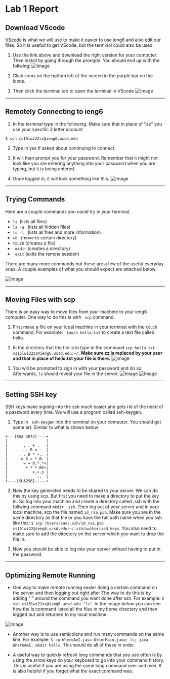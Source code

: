 # Lab 1 Report
## Download VScode

[VScode](https://code.visualstudio.com) is what we will use to make it easier to use ieng6 and also edit our files. So it is usefull to get VScode, but the terminal could also be used. 

1. Use the link above and download the right version for your computer. Then install by going through the prompts. You should end up with the follwing: 
![Image](VScodeWelc.png)

2. Click icons on the bottom left of the screen in the purple bar on the icons.

3. Then click the terminal tab to open the terminal in VScode
![Image](VScodeTerminal.png)

---

## Remotely Connecting to ieng6

1. In the terminal type in the following. Make sure that in place of "zz" you use your specific 3 letter account
```
$ ssh cs15lwi22zz@ieng6.ucsd.edu
```

2. Type in yes if asked about continuing to connect. 

3. It will then prompt you for your password. Remember that it might not look like you are entering anything into your password when you are typing, but it is being entered. 

4. Once logged in, it will look something like this. 
![Image](VScodeSsh.png)

---
## Trying Commands

Here are a couple commands you could try in your terminal. 


- ```ls ```(lists all files)
- ```ls -a ``` (lists all hidden files)
-  ```ls -l ``` (lists all files and more information)
- ```cd ``` (move to certain directory)
-  ``` touch ``` (creates a file)
-   ```  mkdir ``` (creates a directory)
-   ```  exit ``` (exits the remote session)

There are many more commands but these are a few of the useful everyday ones. A couple examples of what you should expect are attached below. 

![Image](VScodeCommands.png)

---
## Moving Files with scp

There is an easy way to move files from your machine to your ieng6 computer. One way to do this is with ```  scp ```  command. 

1. First make a file on your lcoal machine in your terminal with the ``` touch ``` command. For example: ``` touch hello.txt``` to create a text file called hello. 

2. In the directory that the file is in type in the command ``` scp hello.txt cs15lwi22zz@ieng6.ucsd.edu:~/ ```. **Make sure zz is replaced by your user and that in place of hello.txt your file is there.**
![Image](VScodescp.png)


3. You will be prompted to sign in with your password and do so. Afterwards, ``` ls ``` should reveal your file in the server.
![Image](VScodescpex.png)
![Image](VScodescpssh.png)

---
## Setting SSH key
SSH keys make signing into the ssh much easier and gets rid of the need of a password every time. We will use a program called ssh-keygen. 

1. Type in ``` ssh-keygen``` into the terminal on your computer. You should get some art. Similar to what is shown below. 
```
+---[RSA 3072]----+
|                 |
|       . . + .   |
|      . . B o .  |
|     . . B * +.. |
|      o S = *.B. |
|       = = O.*.*+|
|        + * *.BE+|
|           +.+.o |
|             ..  |
+----[SHA256]-----+
```

2. Now the key generated needs to be shared to your server. We can do this by using scp. But first you need to make a directory to put the key in. So log into your machine and create a directory called .ssh with the follwing command ```mkdir .ssh```. Then log out of your server and in your local machine, scp the file named ``` id_rsa.pub ```. Make sure you are in the same directory as that file or you have the full path name when you ssh like this: ```$ scp /Users/sam/.ssh/id_rsa.pub cs15lwi22@ieng6.ucsd.edu:~/.ssh/authorized_keys```. You also need to make sure to add the directory on the server which you want to drop the file in. 

3. Now you should be able to log into your server without having to put in the password.

---
## Optimizing Remote Running

* One way to make remote running easier doing a certain command on the server and then logging out right after The way to do this is by adding " " around the command you want done after ssh. For example: ``` $ ssh cs15lwi22xx@ieng6.ucsd.edu "ls" ```. In the image below you can see how the ls command listed all the files in my home directory and then logged out and returned to my local machine.

![Image](VScodesshop.png)


* Another way is to use semicolons and run many commands on the same line. For example: ```$ cp WhereAmI.java OtherMain.java; ls; java WhereAmI; mkdir hello```. This would do all of these in order.

* A useful way to quickly refresh long commands that you use often is by using the arrow keys on your keyboard to go into your command history. This is useful if you are using the same long command over and over. It is also helpful if you forget what the exact command was. 